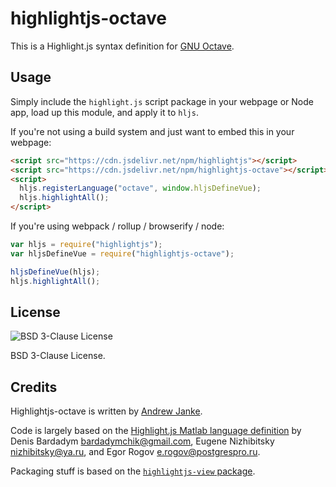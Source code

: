 # highlightjs-octave

This is a Highlight.js syntax definition for [GNU Octave](https://octave.org).

## Usage

Simply include the `highlight.js` script package in your webpage or Node app, load up this module, and apply it to `hljs`.

If you're not using a build system and just want to embed this in your webpage:

```html
<script src="https://cdn.jsdelivr.net/npm/highlightjs"></script>
<script src="https://cdn.jsdelivr.net/npm/highlightjs-octave"></script>
<script>
  hljs.registerLanguage("octave", window.hljsDefineVue);
  hljs.highlightAll();
</script>
```

If you're using webpack / rollup / browserify / node:

```javascript
var hljs = require("highlightjs");
var hljsDefineVue = require("highlightjs-octave");

hljsDefineVue(hljs);
hljs.highlightAll();
```

## License

![BSD 3-Clause License](https://img.shields.io/github/license/highlightjs/highlightjs-vue?logo=License%20BSD-3-Clause)

BSD 3-Clause License.

## Credits

Highlightjs-octave is written by [Andrew Janke](https://apjanke.net).

Code is largely based on the [Highlight.js Matlab language definition](https://github.com/highlightjs/highlight.js/blob/master/src/languages/matlab.js) by Denis Bardadym <bardadymchik@gmail.com>, Eugene Nizhibitsky <nizhibitsky@ya.ru>, and Egor Rogov <e.rogov@postgrespro.ru>.

Packaging stuff is based on the [`highlightjs-view` package](https://github.com/highlightjs/highlightjs-vue).

